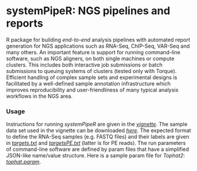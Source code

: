 systemPipeR: NGS pipelines and reports
===

R package for building *end-to-end* analysis pipelines with automated report
generation for NGS applications such as RNA-Seq, ChIP-Seq, VAR-Seq and many
others. An important feature is support for running command-line software, such
as NGS aligners, on both single machines or compute clusters. This includes
both interactive job submissions or batch submissions to queuing systems of
clusters (tested only with Torque). Efficient handling of complex sample sets
and experimental designs is facilitated by a well-defined sample annotation
infrastructure which improves reproducibility and user-friendliness of many
typical analysis workflows in the NGS area.


### Usage
Instructions for running _systemPipeR_ are given in the
[_vignette_](https://github.com/tgirke/systemPipeR/blob/master/vignettes/systemPipeR.pdf?raw=true).
The sample data set used in the vignette can be downloaded [_here_](http://biocluster.ucr.edu/~tgirke/projects/systemPipeR_test_data.zip). 
The expected format to define the RNA-Seq samples (e.g. FASTQ files) and their
labels are given in
[_targets.txt_](https://github.com/tgirke/systemPipeR/blob/master/inst/extdata/targets.txt)
and
[_targetsPE.txt_](https://github.com/tgirke/systemPipeR/blob/master/inst/extdata/targetsPE.txt)
(latter is for PE reads). 
The run parameters of command-line software are defined by param files that have a simplified
JSON-like name/value structure. Here is a sample param file for _Tophat2_: [_tophat.param_](https://github.com/tgirke/systemPipeR/blob/master/inst/extdata/tophat.param). 
